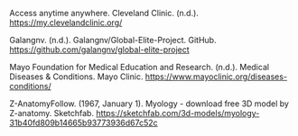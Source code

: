 Access anytime anywhere. Cleveland Clinic. (n.d.). https://my.clevelandclinic.org/

Galangnv. (n.d.). Galangnv/Global-Elite-Project. GitHub. https://github.com/galangnv/global-elite-project 

Mayo Foundation for Medical Education and Research. (n.d.). Medical Diseases & Conditions. Mayo Clinic. https://www.mayoclinic.org/diseases-conditions/ 

Z-AnatomyFollow. (1967, January 1). Myology - download free 3D model by Z-anatomy. Sketchfab. https://sketchfab.com/3d-models/myology-31b40fd809b14665b93773936d67c52c
